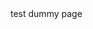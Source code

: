 <html>
<head>
 <meta http-equiv="refresh" content="2;url=https://www.fairlawneruv.com/" />
 <title>test dummy page</title>
</head>
<body>
test dummy page
</body>
</html>
